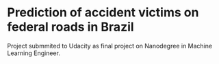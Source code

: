 # Prediction of accident victims on federal roads in Brazil

Project submmited to Udacity as final project on Nanodegree in Machine Learning Engineer.
